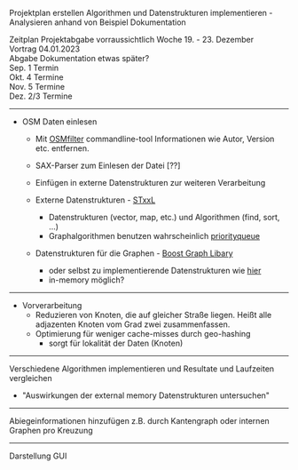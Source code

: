Projektplan erstellen
Algorithmen und Datenstrukturen implementieren 
	- Analysieren anhand von Beispiel
Dokumentation 

Zeitplan
Projektabgabe vorraussichtlich Woche 19. - 23. Dezember <br>
Vortrag 04.01.2023 <br>
Abgabe Dokumentation etwas später? <br>
Sep.   1     Termin <br>
Okt.   4     Termine <br>
Nov.   5    Termine <br>
Dez.   2/3 Termine <br>

------------------

- OSM Daten einlesen
    - Mit [OSMfilter](https://wiki.openstreetmap.org/wiki/Osmfilter) commandline-tool Informationen wie Autor, Version etc. entfernen.
    - SAX-Parser zum Einlesen der Datei [??]
    - Einfügen in externe Datenstrukturen zur weiteren Verarbeitung
	- Externe Datenstrukturen - [STxxL](https://stxxl.org/)
        - Datenstrukturen (vector, map, etc.) und Algorithmen (find, sort, ...)
		- Graphalgorithmen benutzen wahrscheinlich [priorityqueue](https://stxxl.org/tags/1.4.1/design_pqueue.html)


	- Datenstrukturen für die Graphen - [Boost Graph Libary](https://www.boost.org/doc/libs/1_80_0/libs/graph/doc/)
		- oder selbst zu implementierende Datenstrukturen wie [hier](https://algo2.iti.kit.edu/schultes/hwy/mobileSubmit.pdf) 
        - in-memory möglich?

--------------------	

- Vorverarbeitung
    - Reduzieren von Knoten, die auf gleicher Straße liegen. Heißt alle adjazenten Knoten vom Grad zwei zusammenfassen.
    - Optimierung für weniger cache-misses  durch geo-hashing 
        - sorgt für lokalität der Daten (Knoten)
		
---------------------

Verschiedene Algorithmen implementieren und Resultate und Laufzeiten vergleichen
- "Auswirkungen der external memory Datenstrukturen untersuchen"

---------------

Abiegeinformationen hinzufügen z.B. durch Kantengraph oder internen Graphen pro Kreuzung 

-----------------------

Darstellung GUI
